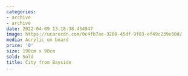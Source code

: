 ```yaml
---
categories:
- archive
- archive
date: 2022-04-09 13:18:38.454947
image: https://ucarecdn.com/0c4fb7ae-3208-45df-9f83-ef49c239e50d/
media: Acrylic on board
price: '0'
size: 190cm x 90cm
sold: Sold
title: City from Bayside
...
```

